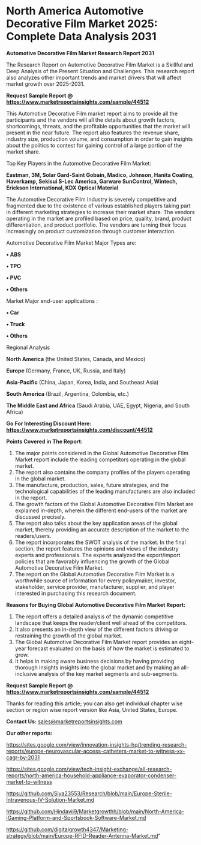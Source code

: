 # North America Automotive Decorative Film Market 2025: Complete Data Analysis 2031

<strong>Automotive Decorative Film Market Research Report 2031</strong>

The Research Report on Automotive Decorative Film Market is a Skillful and Deep Analysis of the Present Situation and Challenges. This research report also analyzes other important trends and market drivers that will affect market growth over 2025-2031.

<strong>Request Sample Report @ <a href=https://www.marketreportsinsights.com/sample/44512>https://www.marketreportsinsights.com/sample/44512</a></strong>

This Automotive Decorative Film market report aims to provide all the participants and the vendors will all the details about growth factors, shortcomings, threats, and the profitable opportunities that the market will present in the near future. The report also features the revenue share, industry size, production volume, and consumption in order to gain insights about the politics to contest for gaining control of a large portion of the market share.

Top Key Players in the Automotive Decorative Film Market:

<strong>Eastman, 3M, Solar Gard-Saint Gobain, Madico, Johnson, Hanita Coating, Haverkamp, Sekisui S-Lec America, Garware SunControl, Wintech, Erickson International, KDX Optical Material</strong>

The Automotive Decorative Film Industry is severely competitive and fragmented due to the existence of various established players taking part in different marketing strategies to increase their market share. The vendors operating in the market are profiled based on price, quality, brand, product differentiation, and product portfolio. The vendors are turning their focus increasingly on product customization through customer interaction.

Automotive Decorative Film Market Major Types are:

<strong>•  ABS

•  TPO

•  PVC

•  Others</strong>

Market Major end-user applications :

<strong>•  Car

•  Truck

•  Others</strong>

Regional Analysis

</u><strong><b>North America</b></strong> (the United States, Canada, and Mexico)

<strong><b>Europe </b></strong>(Germany, France, UK, Russia, and Italy)

<strong><b>Asia-Pacific</b></strong> (China, Japan, Korea, India, and Southeast Asia)

<strong><b>South America</b></strong> (Brazil, Argentina, Colombia, etc.)

<strong><b>The Middle East and Africa</b></strong> (Saudi Arabia, UAE, Egypt, Nigeria, and South Africa)

<strong>Go For Interesting Discount Here: <a href=https://www.marketreportsinsights.com/discount/44512>https://www.marketreportsinsights.com/discount/44512</a></strong>

<strong>Points Covered in The Report:</strong>
<ol>
  <li>The major points considered in the Global Automotive Decorative Film Market report include the leading competitors operating in the global market.</li>
  <li>The report also contains the company profiles of the players operating in the global market.</li>
  <li>The manufacture, production, sales, future strategies, and the technological capabilities of the leading manufacturers are also included in the report.</li>
  <li>The growth factors of the Global Automotive Decorative Film Market are explained in-depth, wherein the different end-users of the market are discussed precisely.</li>
  <li>The report also talks about the key application areas of the global market, thereby providing an accurate description of the market to the readers/users.</li>
  <li>The report incorporates the SWOT analysis of the market. In the final section, the report features the opinions and views of the industry experts and professionals. The experts analyzed the export/import policies that are favorably influencing the growth of the Global Automotive Decorative Film Market.</li>
  <li>The report on the Global Automotive Decorative Film Market is a worthwhile source of information for every policymaker, investor, stakeholder, service provider, manufacturer, supplier, and player interested in purchasing this research document.</li>
</ol>
<strong>Reasons for Buying Global Automotive Decorative Film Market Report:</strong>

<ol>
  <li>The report offers a detailed analysis of the dynamic competitive landscape that keeps the reader/client well ahead of the competitors.</li>
  <li>It also presents an in-depth view of the different factors driving or restraining the growth of the global market.</li>
  <li>The Global Automotive Decorative Film Market report provides an eight-year forecast evaluated on the basis of how the market is estimated to grow.</li>
  <li>It helps in making aware business decisions by having providing thorough insights insights into the global market and by making an all-inclusive analysis of the key market segments and sub-segments.</li>
</ol>
<strong>Request Sample Report @ <a href=https://www.marketreportsinsights.com/sample/44512>https://www.marketreportsinsights.com/sample/44512</a></strong>


Thanks for reading this article; you can also get individual chapter wise section or region wise report version like Asia, United States, Europe.

<strong>Contact Us:</strong>
sales@marketreportsinsights.com

<strong>Our other reports:</strong>

<a href=https://sites.google.com/view/innovation-insights-hq/trending-research-reports/europe-neurovascular-access-catheters-market-to-witness-xx-cagr-by-2031>https://sites.google.com/view/innovation-insights-hq/trending-research-reports/europe-neurovascular-access-catheters-market-to-witness-xx-cagr-by-2031</a>

<a href=https://sites.google.com/view/tech-insight-exchange/all-research-reports/north-america-household-appliance-evaporator-condenser-market-to-witness>https://sites.google.com/view/tech-insight-exchange/all-research-reports/north-america-household-appliance-evaporator-condenser-market-to-witness</a>

<a href=https://github.com/Siya23553/Research/blob/main/Europe-Sterile-Intravenous-IV-Solution-Market.md>https://github.com/Siya23553/Research/blob/main/Europe-Sterile-Intravenous-IV-Solution-Market.md</a>

<a href=https://github.com/Hindavii9/Marketgrowthh/blob/main/North-America-iGaming-Platform-and-Sportsbook-Software-Market.md>https://github.com/Hindavii9/Marketgrowthh/blob/main/North-America-iGaming-Platform-and-Sportsbook-Software-Market.md</a>

<a href=https://github.com/digitalgrowth4347/Marketing-strategy/blob/main/Europe-RFID-Reader-Antenna-Market.md>https://github.com/digitalgrowth4347/Marketing-strategy/blob/main/Europe-RFID-Reader-Antenna-Market.md</a>"
